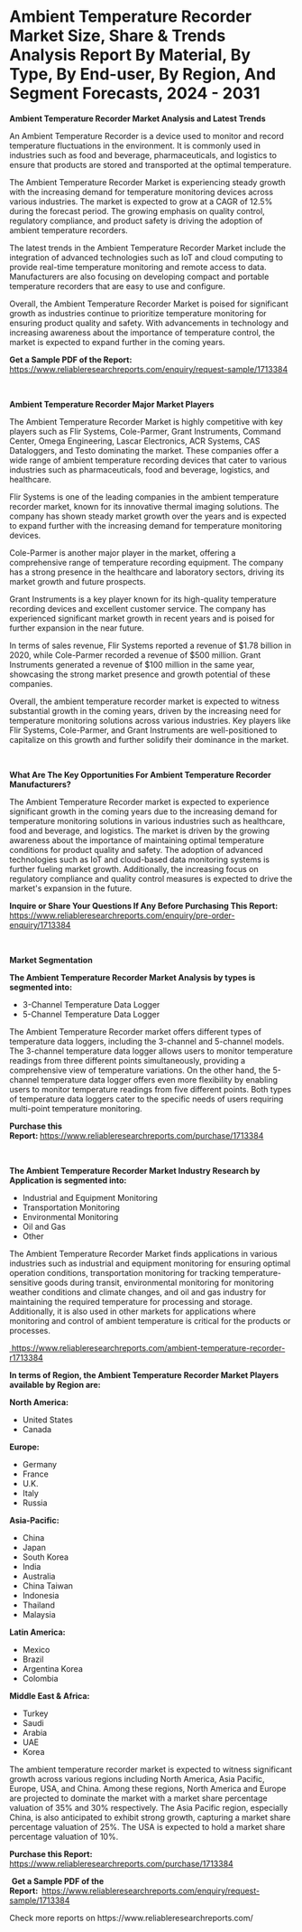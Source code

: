 <p><h1>Ambient Temperature Recorder Market Size, Share & Trends Analysis Report By Material, By Type, By End-user, By Region, And Segment Forecasts, 2024 - 2031</h1></p><p><strong>Ambient Temperature Recorder Market Analysis and Latest Trends</strong></p>
<p><p>An Ambient Temperature Recorder is a device used to monitor and record temperature fluctuations in the environment. It is commonly used in industries such as food and beverage, pharmaceuticals, and logistics to ensure that products are stored and transported at the optimal temperature.</p><p>The Ambient Temperature Recorder Market is experiencing steady growth with the increasing demand for temperature monitoring devices across various industries. The market is expected to grow at a CAGR of 12.5% during the forecast period. The growing emphasis on quality control, regulatory compliance, and product safety is driving the adoption of ambient temperature recorders.</p><p>The latest trends in the Ambient Temperature Recorder Market include the integration of advanced technologies such as IoT and cloud computing to provide real-time temperature monitoring and remote access to data. Manufacturers are also focusing on developing compact and portable temperature recorders that are easy to use and configure.</p><p>Overall, the Ambient Temperature Recorder Market is poised for significant growth as industries continue to prioritize temperature monitoring for ensuring product quality and safety. With advancements in technology and increasing awareness about the importance of temperature control, the market is expected to expand further in the coming years.</p></p>
<p><strong>Get a Sample PDF of the Report:&nbsp;</strong> <a href="https://www.reliableresearchreports.com/enquiry/request-sample/1713384">https://www.reliableresearchreports.com/enquiry/request-sample/1713384</a></p>
<p>&nbsp;</p>
<p><strong>Ambient Temperature Recorder Major Market Players</strong></p>
<p><p>The Ambient Temperature Recorder Market is highly competitive with key players such as Flir Systems, Cole-Parmer, Grant Instruments, Command Center, Omega Engineering, Lascar Electronics, ACR Systems, CAS Dataloggers, and Testo dominating the market. These companies offer a wide range of ambient temperature recording devices that cater to various industries such as pharmaceuticals, food and beverage, logistics, and healthcare.</p><p>Flir Systems is one of the leading companies in the ambient temperature recorder market, known for its innovative thermal imaging solutions. The company has shown steady market growth over the years and is expected to expand further with the increasing demand for temperature monitoring devices.</p><p>Cole-Parmer is another major player in the market, offering a comprehensive range of temperature recording equipment. The company has a strong presence in the healthcare and laboratory sectors, driving its market growth and future prospects.</p><p>Grant Instruments is a key player known for its high-quality temperature recording devices and excellent customer service. The company has experienced significant market growth in recent years and is poised for further expansion in the near future.</p><p>In terms of sales revenue, Flir Systems reported a revenue of $1.78 billion in 2020, while Cole-Parmer recorded a revenue of $500 million. Grant Instruments generated a revenue of $100 million in the same year, showcasing the strong market presence and growth potential of these companies.</p><p>Overall, the ambient temperature recorder market is expected to witness substantial growth in the coming years, driven by the increasing need for temperature monitoring solutions across various industries. Key players like Flir Systems, Cole-Parmer, and Grant Instruments are well-positioned to capitalize on this growth and further solidify their dominance in the market.</p></p>
<p>&nbsp;</p>
<p><strong>What Are The Key Opportunities For Ambient Temperature Recorder Manufacturers?</strong></p>
<p><p>The Ambient Temperature Recorder market is expected to experience significant growth in the coming years due to the increasing demand for temperature monitoring solutions in various industries such as healthcare, food and beverage, and logistics. The market is driven by the growing awareness about the importance of maintaining optimal temperature conditions for product quality and safety. The adoption of advanced technologies such as IoT and cloud-based data monitoring systems is further fueling market growth. Additionally, the increasing focus on regulatory compliance and quality control measures is expected to drive the market's expansion in the future.</p></p>
<p><strong>Inquire or Share Your Questions If Any Before Purchasing This Report:</strong> <a href="https://www.reliableresearchreports.com/enquiry/pre-order-enquiry/1713384">https://www.reliableresearchreports.com/enquiry/pre-order-enquiry/1713384</a></p>
<p>&nbsp;</p>
<p><strong>Market Segmentation</strong></p>
<p><strong>The Ambient Temperature Recorder Market Analysis by types is segmented into:</strong></p>
<p><ul><li>3-Channel Temperature Data Logger</li><li>5-Channel Temperature Data Logger</li></ul></p>
<p><p>The Ambient Temperature Recorder market offers different types of temperature data loggers, including the 3-channel and 5-channel models. The 3-channel temperature data logger allows users to monitor temperature readings from three different points simultaneously, providing a comprehensive view of temperature variations. On the other hand, the 5-channel temperature data logger offers even more flexibility by enabling users to monitor temperature readings from five different points. Both types of temperature data loggers cater to the specific needs of users requiring multi-point temperature monitoring.</p></p>
<p><strong>Purchase this Report:&nbsp;</strong><a href="https://www.reliableresearchreports.com/purchase/1713384">https://www.reliableresearchreports.com/purchase/1713384</a></p>
<p>&nbsp;</p>
<p><strong>The Ambient Temperature Recorder Market Industry Research by Application is segmented into:</strong></p>
<p><ul><li>Industrial and Equipment Monitoring</li><li>Transportation Monitoring</li><li>Environmental Monitoring</li><li>Oil and Gas</li><li>Other</li></ul></p>
<p><p>The Ambient Temperature Recorder Market finds applications in various industries such as industrial and equipment monitoring for ensuring optimal operation conditions, transportation monitoring for tracking temperature-sensitive goods during transit, environmental monitoring for monitoring weather conditions and climate changes, and oil and gas industry for maintaining the required temperature for processing and storage. Additionally, it is also used in other markets for applications where monitoring and control of ambient temperature is critical for the products or processes.</p></p>
<p><a href="https://www.reliableresearchreports.com/ambient-temperature-recorder-r1713384">&nbsp;https://www.reliableresearchreports.com/ambient-temperature-recorder-r1713384</a></p>
<p><strong>In terms of Region, the Ambient Temperature Recorder Market Players available by Region are:</strong></p>
<p>
    <p> <strong> North America: </strong>
        <ul>
            <li>United States</li>
            <li>Canada</li>
        </ul>
        </p> 
    <p> <strong> Europe: </strong>
        <ul>
            <li>Germany</li>
            <li>France</li>
            <li>U.K.</li>
            <li>Italy</li>
            <li>Russia</li>
        </ul>
        </p> 
    <p> <strong> Asia-Pacific: </strong>
        <ul>
            <li>China</li>
            <li>Japan</li>
            <li>South Korea</li>
            <li>India</li>
            <li>Australia</li>
            <li>China Taiwan</li>
            <li>Indonesia</li>
            <li>Thailand</li>
            <li>Malaysia</li>
        </ul>
        </p> 
    <p> <strong> Latin America: </strong>
        <ul>
            <li>Mexico</li>
            <li>Brazil</li>
            <li>Argentina Korea</li>
            <li>Colombia</li>
        </ul>
        </p> 
    <p> <strong> Middle East & Africa: </strong>
        <ul>
            <li>Turkey</li>
            <li>Saudi</li>
            <li>Arabia</li>
            <li>UAE</li>
            <li>Korea</li>
        </ul>
    </p>
    </p>
<p><p>The ambient temperature recorder market is expected to witness significant growth across various regions including North America, Asia Pacific, Europe, USA, and China. Among these regions, North America and Europe are projected to dominate the market with a market share percentage valuation of 35% and 30% respectively. The Asia Pacific region, especially China, is also anticipated to exhibit strong growth, capturing a market share percentage valuation of 25%. The USA is expected to hold a market share percentage valuation of 10%.</p></p>
<p><strong>Purchase this Report: </strong><a href="https://www.reliableresearchreports.com/purchase/1713384">https://www.reliableresearchreports.com/purchase/1713384</a></p>
<p>&nbsp;<strong>Get a Sample PDF of the Report:&nbsp;&nbsp;</strong><a href="https://www.reliableresearchreports.com/enquiry/request-sample/1713384">https://www.reliableresearchreports.com/enquiry/request-sample/1713384</a></p>
<p><strong></strong></p>
<p>Check more reports on https://www.reliableresearchreports.com/</p>